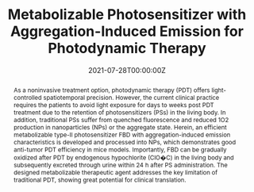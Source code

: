 ---
title: 'Metabolizable Photosensitizer with Aggregation-Induced Emission for Photodynamic Therapy'

# Authors
# If you created a profile for a user (e.g. the default `admin` user), write the username (folder name) here
# and it will be replaced with their full name and linked to their profile.
authors:
  - Wenbo Wu
  - Leilei Shi
  - Yukun Duan
  - Shidang Xu
  - Xihui Gao
  - Xinyuan Zhu
  - Bin Liu*

# # Author notes (optional)
# author_notes:
#   - ''
#   - ''
#   - ''
#   - ''
#   - ''
#   - ''
#   - 'Corresponding author'

date: '2021-07-28T00:00:00Z'
doi: '10.1021/acs.chemmater.1c01173'

# Schedule page publish date (NOT publication's date).
publishDate: '2021-08-10T00:00:00Z'

# Publication type.
# Accepts a single type but formatted as a YAML list (for Hugo requirements).
# Enter a publication type from the CSL standard.
publication_types: ['article-journal']

# Publication name and optional abbreviated publication name.
publication: In *Chemistry of Materials*
publication_short: In *Chem. Mater.*

abstract: As a noninvasive treatment option, photodynamic therapy (PDT) offers light-controlled spatiotemporal precision. However, the current clinical practice requires the patients to avoid light exposure for days to weeks post PDT treatment due to the retention of photosensitizers (PSs) in the living body. In addition, traditional PSs suffer from quenched fluorescence and reduced 1O2 production in nanoparticles (NPs) or the aggregate state. Herein, an efficient metabolizable type-II photosensitizer FBD with aggregation-induced emission characteristics is developed and processed into NPs, which demonstrates good anti-tumor PDT efficiency in mice models. Importantly, FBD can be gradually oxidized after PDT by endogenous hypochlorite (ClO�C) in the living body and subsequently excreted through urine within 24 h after PS administration. The designed metabolizable therapeutic agent addresses the key limitation of traditional PDT, showing great potential for clinical translation.

# Summary. An optional shortened abstract.
summary: As a noninvasive treatment option, photodynamic therapy (PDT) offers light-controlled spatiotemporal precision. However, the current clinical practice requires the patients to avoid light exposure for days to weeks post PDT treatment due to the retention of photosensitizers (PSs) in the living body. In addition, traditional PSs suffer from quenched fluorescence and reduced 1O2 production in nanoparticles (NPs) or the aggregate state. Herein, an efficient metabolizable type-II photosensitizer FBD with aggregation-induced emission characteristics is developed and processed into NPs, which demonstrates good anti-tumor PDT efficiency in mice models. Importantly, FBD can be gradually oxidized after PDT by endogenous hypochlorite (ClO�C) in the living body and subsequently excreted through urine within 24 h after PS administration. The designed metabolizable therapeutic agent addresses the key limitation of traditional PDT, showing great potential for clinical translation.
tags: []

# Display this page in the Featured widget?
featured: true

# Custom links (uncomment lines below)
# links:
# - name: Custom Link
#   url: http://example.org

url_pdf: 'https://pubs.acs.org/doi/epdf/10.1021/acs.chemmater.1c01173?ref=article_openPDF'
url_code: ''
url_dataset: ''
url_poster: ''
url_project: ''
url_slides: ''
url_source: ''
url_video: ''

# Featured image
# To use, add an image named `featured.jpg/png` to your page's folder.
# image:
#   caption: 'Image credit: [**Unsplash**](https://unsplash.com/photos/pLCdAaMFLTE)'
#   focal_point: ''
#   preview_only: false
---